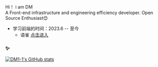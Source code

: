 Hi！  i am DM<br>
A Front-end infrastructure and engineering efficiency developer. Open Source Enthusiast😊 

- 学习前端的时间：2023.6 -- 至今<br>
  - 语雀 [点击进入](https://www.yuque.com/dm11)
 

### ✨
[![DM1-1's GitHub stats](https://github-readme-stats.vercel.app/api?username=DM1-1&show_icons=true&title_color=007bff&text_color=e7e7e7&icon_color=007bff&bg_color=171c28)](https://github.com/anuraghazra/github-readme-stats)

